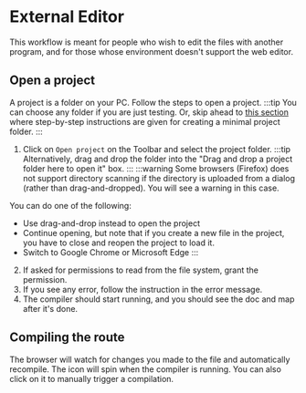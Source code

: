 # External Editor
This workflow is meant for people who wish to edit the files with another program,
and for those whose environment doesn't support the web editor.

## Open a project
A project is a folder on your PC. Follow the steps to open a project.
:::tip
You can choose any folder if you are just testing. Or, skip ahead to [this section](../hello-world.md)
where step-by-step instructions are given for creating a minimal project folder.
:::

1. Click on <FluentIcon name="FolderOpen20Regular" /> `Open project` on the Toolbar and select the project folder.
:::tip
Alternatively, drag and drop the folder into the "Drag and drop a project folder here to open it" box.
:::
:::warning
Some browsers (Firefox) does not support directory scanning if the directory is uploaded from
a dialog (rather than drag-and-dropped). You will see a warning in this case.

You can do one of the following:
- Use drag-and-drop instead to open the project
- Continue opening, but note that if you create a new file in the project, you have to close and reopen the project to load it.
- Switch to Google Chrome or Microsoft Edge
:::
2. If asked for permissions to read from the file system, grant the permission.
3. If you see any error, follow the instruction in the error message.
4. The compiler should start running, and you should see the doc and map after it's done.

## Compiling the route
The browser will watch for changes you made to the file and automatically recompile.
The <FluentIcon name="ArrowSync20Regular" /> icon will spin when the compiler is running. You can also click on it to manually trigger a compilation.

